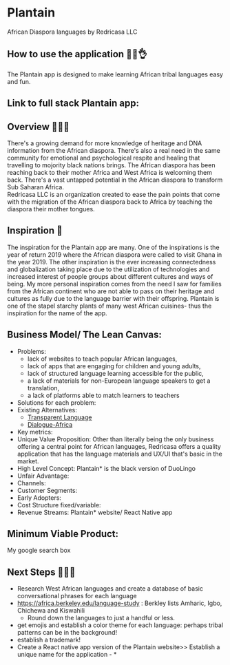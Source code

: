 # Plantain
African Diaspora languages by Redricasa LLC
## How to use the application 👌🏾👌
The Plantain app is designed to make learning African tribal languages easy and fun.
## Link to full stack Plantain app: 
## Overview 👋🏾👋
There's a growing demand for more knowledge of heritage and DNA information from the African diaspora. There's also a real need in the same community for emotional and psychological respite and healing that travelling to mojority black nations brings. 
The African diaspora has been reaching back to their mother Africa and West Africa is welcoming them back. There's a vast untapped potential in the African diaspora to transform Sub Saharan Africa.  
Redricasa LLC is an organization created to ease the pain points that come with the migration of the African diaspora back to Africa by teaching the diaspora their mother tongues. 

## Inspiration 🌹
The inspiration for the Plantain app are many. One of the inspirations is the year of return 2019 where the African diaspora were called to visit Ghana in the year 2019. 
The other inspiration is the ever increasing connectedness and globalization taking place due to the utilization of technologies and increased interest of people groups about different cultures and ways of being.
My more personal inspiration comes from the need I saw for families from the African continent who are not able to pass on their heritage and cultures as fully due to the language barrier with their offspring. Plantain is one of the stapel starchy plants of many west African cuisines- thus the inspiration for the name of the app. 
## Business Model/ The Lean Canvas: 
- Problems: 
    - lack of websites to teach popular African languages, 
    - lack of apps that are engaging for children and young adults, 
    - lack of structured language learning accessible for the public, 
    - a lack of materials for non-European language speakers to get a translation, 
    - a lack of platforms able to match learners to teachers
- Solutions for each problem: 
- Existing Alternatives:
    - [Transparent Language](https://www.transparent.com/) 
    - [Dialogue-Africa](https://www.dialogue-africa.com/) 
- Key metrics: 
- Unique Value Proposition:
     Other than literally being the only business offering a central point for African languages, Redricasa offers a quality                application that has the language materials and UX/UI that's basic in the market.
- High Level Concept: Plantain* is the black version of DuoLingo
- Unfair Advantage:
- Channels:
- Customer Segments:
- Early Adopters:
- Cost Structure fixed/variable:
- Revenue Streams: Plantain* website/ React Native app
## Minimum Viable Product:
My google search box 

## Next Steps 💁🏾‍♀️
- Research West African languages and create a database of basic conversational phrases for each language
- https://africa.berkeley.edu/language-study : Berkley lists Amharic, Igbo, Chichewa and Kiswahili
    - Round down the languages to just a handful or less. 
- get emojis and establish a color theme for each language: perhaps tribal patterns can be in the background!
- establish a trademark!
- Create a React native app version of the Plantain website>> Establish a unique name for the application - * 

